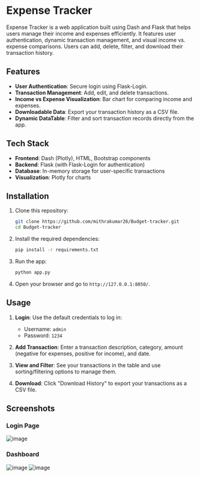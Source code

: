 # Expense Tracker

Expense Tracker is a web application built using Dash and Flask that helps users manage their income and expenses efficiently. It features user authentication, dynamic transaction management, and visual income vs. expense comparisons. Users can add, delete, filter, and download their transaction history.

## Features

- **User Authentication**: Secure login using Flask-Login.
- **Transaction Management**: Add, edit, and delete transactions.
- **Income vs Expense Visualization**: Bar chart for comparing income and expenses.
- **Downloadable Data**: Export your transaction history as a CSV file.
- **Dynamic DataTable**: Filter and sort transaction records directly from the app.

## Tech Stack

- **Frontend**: Dash (Plotly), HTML, Bootstrap components
- **Backend**: Flask (with Flask-Login for authentication)
- **Database**: In-memory storage for user-specific transactions
- **Visualization**: Plotly for charts

## Installation

1. Clone this repository:
   ```bash
   git clone https://github.com/mithrakumar26/Budget-tracker.git
   cd Budget-tracker
   ```

2. Install the required dependencies:
   ```bash
   pip install -r requirements.txt
   ```

3. Run the app:
   ```bash
   python app.py
   ```

4. Open your browser and go to `http://127.0.0.1:8050/`.

## Usage

1. **Login**: Use the default credentials to log in:
   - Username: `admin`
   - Password: `1234`

2. **Add Transaction**: Enter a transaction description, category, amount (negative for expenses, positive for income), and date.

3. **View and Filter**: See your transactions in the table and use sorting/filtering options to manage them.

4. **Download**: Click "Download History" to export your transactions as a CSV file.

## Screenshots

### Login Page
![image](https://github.com/user-attachments/assets/cad3f164-2402-4279-aabc-9b55ae718877)


### Dashboard
![image](https://github.com/user-attachments/assets/8ad0b0ee-660a-4e38-8a74-b9afb0449623)
![image](https://github.com/user-attachments/assets/26d0adc3-e430-41a3-940d-7c0c6eb84c90)


